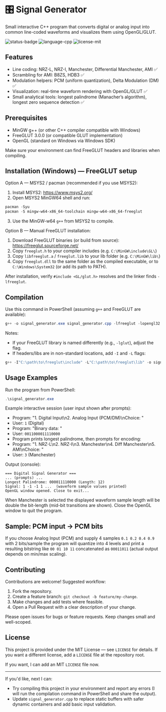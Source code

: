 
<!--
  Professional README for the `signal_generator` project.
  Generated/updated per user request: includes badges, emojis, clear sections, Windows FreeGLUT setup, compile command and examples.
-->

# 🎛️ Signal Generator

Small interactive C++ program that converts digital or analog input into common line-coded waveforms and visualizes them using OpenGL/GLUT.

![status-badge](https://img.shields.io/badge/status-experimental-yellow) ![language-cpp](https://img.shields.io/badge/language-C%2B%2B-blue) ![license-mit](https://img.shields.io/badge/license-MIT-green)

## Features

- Line coding: NRZ-L, NRZ-I, Manchester, Differential Manchester, AMI ✅
- Scrambling for AMI: B8ZS, HDB3 ✅
- Modulation helpers: PCM (uniform quantization), Delta Modulation (DM) ✅
- Visualization: real-time waveform rendering with OpenGL/GLUT ✅
- Small analytical tools: longest palindrome (Manacher’s algorithm), longest zero sequence detection ✅

## Prerequisites

- MinGW g++ (or other C++ compiler compatible with Windows)
- FreeGLUT 3.0.0 (or compatible GLUT implementation)
- OpenGL (standard on Windows via Windows SDK)

Make sure your environment can find FreeGLUT headers and libraries when compiling.

## Installation (Windows) — FreeGLUT setup

Option A — MSYS2 / pacman (recommended if you use MSYS2):

1. Install MSYS2: https://www.msys2.org/
2. Open MSYS2 MinGW64 shell and run:

```powershell
pacman -Syu
pacman -S mingw-w64-x86_64-toolchain mingw-w64-x86_64-freeglut
```

3. Use the MinGW-w64 `g++` from MSYS2 to compile.

Option B — Manual FreeGLUT installation:

1. Download FreeGLUT binaries (or build from source): https://freeglut.sourceforge.net/
2. Copy `freeglut.h` to your compiler includes (e.g. `C:\MinGW\include\GL\`)
3. Copy `libfreeglut.a` / `freeglut.lib` to your lib folder (e.g. `C:\MinGW\lib\`)
4. Copy `freeglut.dll` to the same folder as the compiled executable, or to `C:\Windows\System32` (or add its path to PATH).

After installation, verify `#include <GL/glut.h>` resolves and the linker finds `-lfreeglut`.

## Compilation

Use this command in PowerShell (assuming `g++` and FreeGLUT are available):

```powershell
g++ -o signal_generator.exe signal_generator.cpp -lfreeglut -lopengl32 -lglu32
```

Notes:
- If your FreeGLUT library is named differently (e.g., `-lglut`), adjust the flag.
- If headers/libs are in non-standard locations, add `-I` and `-L` flags:

```powershell
g++ -I"C:\path\to\freeglut\include" -L"C:\path\to\freeglut\lib" -o signal_generator.exe signal_generator.cpp -lfreeglut -lopengl32 -lglu32
```

## Usage Examples

Run the program from PowerShell:

```powershell
.\signal_generator.exe
```

Example interactive session (user input shown after prompts):

- Program: "1. Digital Input\n2. Analog Input (PCM/DM)\nChoice: "
- User: `1` (Digital)
- Program: "Binary data: "
- User: `0011000011110000`
- Program prints longest palindrome, then prompts for encoding:
- Program: "1. NRZ-L\n2. NRZ-I\n3. Manchester\n4. Diff Manchester\n5. AMI\nChoice: "
- User: `3` (Manchester)

Output (console):

```
=== Digital Signal Generator ===
... (prompts) ...
Longest Palindrome: 000011110000 (Length: 12)
Signal: 1 -1 -1 1 ...  (waveform sample values printed)
OpenGL window opened. Close to exit...
```

When Manchester is selected the displayed waveform sample length will be double the bit-length (mid-bit transitions are shown). Close the OpenGL window to quit the program.

## Sample: PCM input -> PCM bits

If you choose Analog Input (PCM) and supply 4 samples `0.1 0.2 0.4 0.9` with 2 bits/sample the program will quantize into 4 levels and print a resulting bitstring like `00 01 10 11` concatenated as `00011011` (actual output depends on min/max scaling).

## Contributing

Contributions are welcome! Suggested workflow:

1. Fork the repository.
2. Create a feature branch: `git checkout -b feature/my-change`.
3. Make changes and add tests where feasible.
4. Open a Pull Request with a clear description of your change.

Please open issues for bugs or feature requests. Keep changes small and well-scoped.

## License

This project is provided under the MIT License — see `LICENSE` for details. If you want a different license, add a `LICENSE` file at the repository root.

If you want, I can add an MIT `LICENSE` file now.

----

If you'd like, next I can:

- Try compiling this project in your environment and report any errors (I will run the compilation command in PowerShell and share the output).
- Update `signal_generator.cpp` to replace static buffers with safer dynamic containers and add basic input validation.

